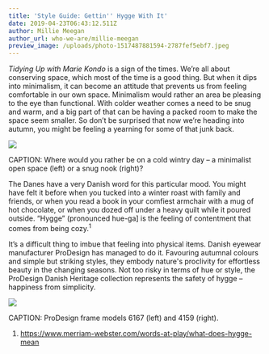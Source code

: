 ```yaml
---
title: 'Style Guide: Gettin'' Hygge With It'
date: 2019-04-23T06:43:12.511Z
author: Millie Meegan
author_url: who-we-are/millie-meegan
preview_image: /uploads/photo-1517487881594-2787fef5ebf7.jpeg
---
```

<i>Tidying Up with Marie Kondo</i> is a sign of the times. We’re all about conserving space, which most of the time is a good thing. But when it dips into minimalism, it can become an attitude that prevents us from feeling comfortable in our own space. Minimalism would rather an area be pleasing to the eye than functional. With colder weather comes a need to be snug and warm, and a big part of that can be having a packed room to make the space seem smaller. So don’t be surprised that now we’re heading into autumn, you might be feeling a yearning for some of that junk back.

![](/uploads/minimalist-vs-cozy.jpg)

CAPTION: Where would you rather be on a cold wintry day – a minimalist open space (left) or a snug nook (right)?

The Danes have a very Danish word for this particular mood. You might have felt it before when you tucked into a winter roast with family and friends, or when you read a book in your comfiest armchair with a mug of hot chocolate, or when you dozed off under a heavy quilt while it poured outside. “Hygge” (pronounced hue-ga] is the feeling of contentment that comes from being cozy.<sup>1</sup>

It’s a difficult thing to imbue that feeling into physical items. Danish eyewear manufacturer ProDesign has managed to do it. Favouring autumnal colours and simple but striking styles, they embody nature's proclivity for effortless beauty in the changing seasons. Not too risky in terms of hue or style, the ProDesign Danish Heritage collection represents the safety of hygge – happiness from simplicity.

![](/uploads/hygge-blog.jpg)

CAPTION: ProDesign frame models 6167 (left) and 4159 (right).

1. https://www.merriam-webster.com/words-at-play/what-does-hygge-mean
